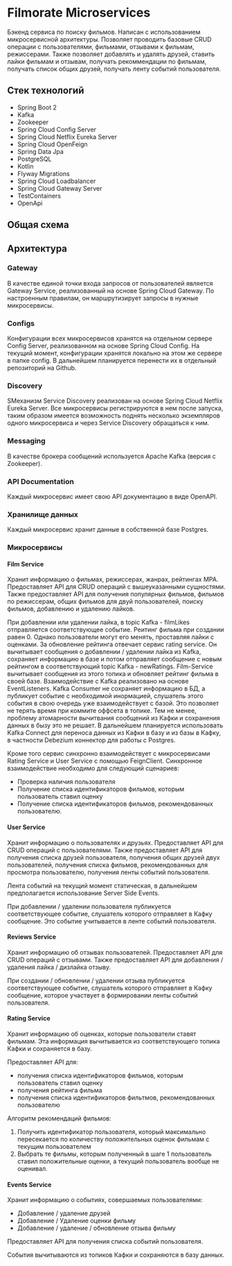 # Filmorate Microservices

Бэкенд сервиса по поиску фильмов. 
Написан с использованием микросервисной архитектуры.
Позволяет проводить базовые CRUD операции с пользователями, фильмами, отзывами к фильмам, режиссерами.
Также позволяет добавлять и удалять друзей, ставить лайки фильмам и отзывам, получать рекоммендации по фильмам, получать
список общих друзей, получать ленту событий пользователя. 

## Стек технологий
- Spring Boot 2
- Kafka
- Zookeeper
- Spring Cloud Config Server
- Spring Cloud Netflix Eureka Server
- Spring Cloud OpenFeign
- Spring Data Jpa
- PostgreSQL
- Kotlin
- Flyway Migrations
- Spring Cloud Loadbalancer
- Spring Cloud Gateway Server
- TestContainers
- OpenApi

## Общая схема

## Архитектура
### Gateway
В качестве единой точки входа запросов от пользователей является Gateway Service, реализованный на основе Spring Cloud Gateway.
По настроенным правилам, он маршрутизирует запросы в нужные микросервисы. 

### Configs
Конфигурации всех микросервисов хранятся на отдельном сервере Config Server, реализованном на основе Spring Cloud Config. 
На текущий момент, конфигурации хранятся локально на этом же сервере в папке config. В дальнейшем планируется перенести их в 
отдельный репозиторий на Github.

### Discovery
SМеханизм Service Discovery реализован на основе Spring Cloud Netflix Eureka Server. Все микросервисы регистрируются в нем после запуска,
таким образом имеется возможность поднять несколько экземпляров одного микросервиса и через Service Discovery обращаться к ним. 

### Messaging
В качестве брокера сообщений используется Apache Kafka (версия с Zookeeper).

### API Documentation
Каждый микросервис имеет свою API документацию в виде OpenAPI.   

### Хранилище данных
Каждый микросервис хранит данные в собственной базе Postgres. 

### Микросервисы
#### Film Service
Хранит информацию о фильмах, режиссерах, жанрах, рейтингах MPA. 
Предоставляет API для CRUD операций с вышеуказанными сущностями.
Также предоставляет API для получения популярных фильмов, фильмов по режиссерам, общих фильмов для двуй пользователей,
поиску фильмов, добавлению и удалению лайков. 

При добавлении или удалении лайка, в topic Kafka - filmLikes отправляется соответствующее событие. 
Реитинг фильма при создании равен 0. Однако пользователи могут его менять, проставляя лайки с оценками.
За обновление рейтинга отвечает сервис rating service. Он вычитывает сообщения о добавлении / удалении лайка
из Kafka, сохраняет информацию в базе и потом отправляет сообщение с новым рейтингом в соответствующий
topic Kafka - newRatings. Film-Service вычитывает сообщения из этого топика и обновляет рейтинг фильма в своей базе.
Взаимодействие с Kafka реализовано на основе EventListeners. Kafka Consumer не сохраняет информацию в БД, а
публикует событие с необходимой инормацией, слушатель этого события в свою очередь уже взаимодействует с базой. 
Это позволяет не терять время при коммите оффсета в топике. Тем не менее, проблему атомарности вычитвания
сообщений из Кафки и сохранения данных в бызу это не решает. В дальнейшем планируется использовать Kafka Connect
для переноса данных из Кафки в базу и из базы в Кафку, в частности Debezium коннектор для работы с Postgres. 

Кроме того сервис синхронно взаимодействует с микросервисами Rating Service и User Service с 
помощью FeignClient. Синхронное взаимодействие необходимо для следующий сценариев:
- Проверка наличия пользователя
- Получение списка идентификаторов фильмов, которым пользователь ставил оценку
- Получение списка идентификаторов фильмов, рекомендованных пользователю.

#### User Service
Хранит информацию о пользователях и друзьях. 
Предоставляет API для CRUD операций с пользователями. 
Также предоставляет API для получения списка друзей пользователя, получения общих друзей двух пользователей,
получения списка фильмов, рекомендованных для просмотра пользователю, получения ленты событий пользователя.

Лента событий на текущий момент статическая, в дальнейшем предполагается использование Server Side Events.

При добавлении / удалении пользователя публикуется соответствующее событие, слушатель которого 
отправляет в Кафку сообщение. Это событие учитывается в ленте событий пользователя.

#### Reviews Service
Хранит информацию об отзывах пользователей.
Предоставляет API для CRUD операций с отзывами. Также предоставляет API для добавления / удаления 
лайка / дизлайка отзыву. 

При создании / обновлении / удалении отзыва публикуется соответствующее событие, слушатель которого
отправляет в Кафку сообщение, которое участвует в формировании ленты событий пользователя. 

#### Rating Service
Хранит информацию об оценках, которые пользователи ставят фильмам. Эта информация вычитывается 
из соответствующего топика Кафки и сохраняется в базу. 

Предоставляет API для:
- получения списка идентификаторов фильмов, которым пользователь ставил оценку
- получения рейтинга фильма
- получения списка идентификаторов фильтмов, рекомендованных пользователю

Алгоритм рекомендаций фильмов:
1. Получить идентификатор пользователя, который максимально пересекается по количеству положительных оценок фильмам с текущим пользователем
2. Выбрать те фильмы, которым полученный в шаге 1 пользователь ставил положительные оценки, а текущий пользователь вообще не оценивал.

#### Events Service
Хранит информацию о событиях, совершаемых пользователями:
- Добавление / удаление друзей
- Добавление / Удаление оценки фильму
- Добавление / удаление / обновление отзыва фильму

Предоставляет API для получения списка событий пользователя. 

События вычитываются из топиков Кафки и сохраняются в базу данных. 